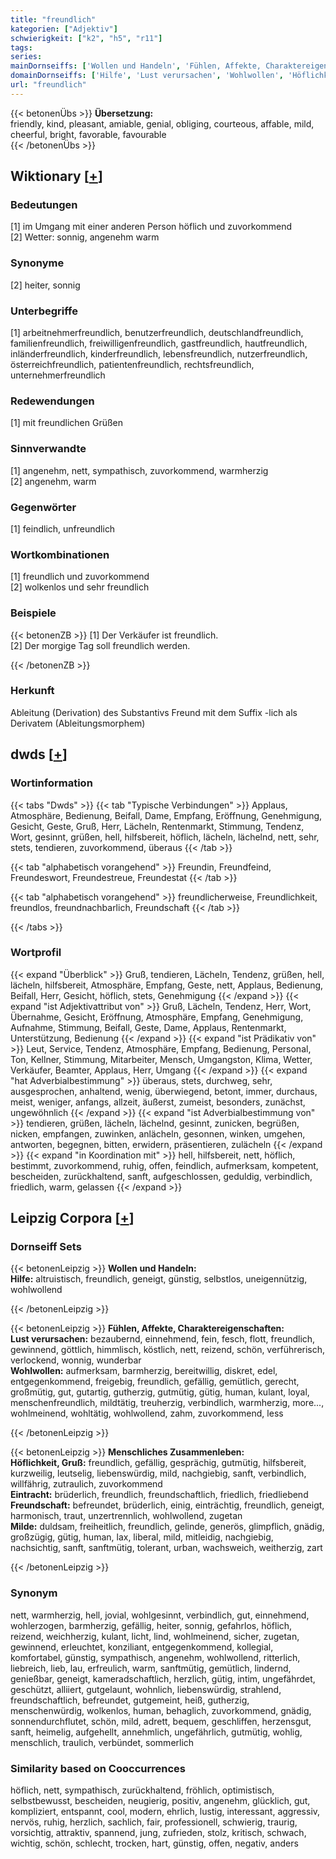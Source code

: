 ```yaml
---
title: "freundlich"
kategorien: ["Adjektiv"]
schwierigkeit: ["k2", "h5", "r11"]
tags:
series:
mainDornseiffs: ['Wollen und Handeln', 'Fühlen, Affekte, Charaktereigenschaften', 'Menschliches Zusammenleben']
domainDornseiffs: ['Hilfe', 'Lust verursachen', 'Wohlwollen', 'Höflichkeit, Gruß', 'Eintracht', 'Freundschaft', 'Milde']
url: "freundlich"
---
```


{{< betonenÜbs >}}
**Übersetzung:**  
friendly, kind, pleasant, amiable, genial, obliging, courteous, affable, mild, cheerful, bright, favorable, favourable  
{{< /betonenÜbs >}}

## Wiktionary [[+](https://de.wiktionary.org/wiki/freundlich)]

### Bedeutungen
[1] im Umgang mit einer anderen Person höflich und zuvorkommend  
[2] Wetter: sonnig, angenehm warm  

### Synonyme
[2] heiter, sonnig  

### Unterbegriffe
[1] arbeitnehmerfreundlich, benutzerfreundlich, deutschlandfreundlich, familienfreundlich, freiwilligenfreundlich, gastfreundlich, hautfreundlich, inländerfreundlich, kinderfreundlich, lebensfreundlich, nutzerfreundlich, österreichfreundlich, patientenfreundlich, rechtsfreundlich, unternehmerfreundlich  

### Redewendungen
[1] mit freundlichen Grüßen  

### Sinnverwandte
[1] angenehm, nett, sympathisch, zuvorkommend, warmherzig  
[2] angenehm, warm  

### Gegenwörter
[1] feindlich, unfreundlich  

### Wortkombinationen
[1] freundlich und zuvorkommend  
[2] wolkenlos und sehr freundlich  

### Beispiele
{{< betonenZB >}}
[1] Der Verkäufer ist freundlich.  
[2] Der morgige Tag soll freundlich werden.  

{{< /betonenZB >}}
### Herkunft
Ableitung (Derivation) des Substantivs Freund mit dem Suffix -lich als Derivatem (Ableitungsmorphem)  



## dwds [[+](https://www.dwds.de/wb/freundlich)]

### Wortinformation
{{< tabs "Dwds" >}}
{{< tab "Typische Verbindungen" >}}
Applaus, Atmosphäre, Bedienung, Beifall, Dame, Empfang, Eröffnung, Genehmigung, Gesicht, Geste, Gruß, Herr, Lächeln, Rentenmarkt, Stimmung, Tendenz, Wort, gesinnt, grüßen, hell, hilfsbereit, höflich, lächeln, lächelnd, nett, sehr, stets, tendieren, zuvorkommend, überaus
{{< /tab >}}

{{< tab "alphabetisch vorangehend" >}}
Freundin, Freundfeind, Freundeswort, Freundestreue, Freundestat
{{< /tab >}}

{{< tab "alphabetisch vorangehend" >}}
freundlicherweise, Freundlichkeit, freundlos, freundnachbarlich, Freundschaft
{{< /tab >}}

{{< /tabs >}}

### Wortprofil
{{< expand "Überblick" >}} Gruß, tendieren, Lächeln, Tendenz, grüßen, hell, lächeln, hilfsbereit, Atmosphäre, Empfang, Geste, nett, Applaus, Bedienung, Beifall, Herr, Gesicht, höflich, stets, Genehmigung {{< /expand >}}
{{< expand "ist Adjektivattribut von" >}} Gruß, Lächeln, Tendenz, Herr, Wort, Übernahme, Gesicht, Eröffnung, Atmosphäre, Empfang, Genehmigung, Aufnahme, Stimmung, Beifall, Geste, Dame, Applaus, Rentenmarkt, Unterstützung, Bedienung {{< /expand >}}
{{< expand "ist Prädikativ von" >}} Leut, Service, Tendenz, Atmosphäre, Empfang, Bedienung, Personal, Ton, Kellner, Stimmung, Mitarbeiter, Mensch, Umgangston, Klima, Wetter, Verkäufer, Beamter, Applaus, Herr, Umgang {{< /expand >}}
{{< expand "hat Adverbialbestimmung" >}} überaus, stets, durchweg, sehr, ausgesprochen, anhaltend, wenig, überwiegend, betont, immer, durchaus, meist, weniger, anfangs, allzeit, äußerst, zumeist, besonders, zunächst, ungewöhnlich {{< /expand >}}
{{< expand "ist Adverbialbestimmung von" >}} tendieren, grüßen, lächeln, lächelnd, gesinnt, zunicken, begrüßen, nicken, empfangen, zuwinken, anlächeln, gesonnen, winken, umgehen, antworten, begegnen, bitten, erwidern, präsentieren, zulächeln {{< /expand >}}
{{< expand "in Koordination mit" >}} hell, hilfsbereit, nett, höflich, bestimmt, zuvorkommend, ruhig, offen, feindlich, aufmerksam, kompetent, bescheiden, zurückhaltend, sanft, aufgeschlossen, geduldig, verbindlich, friedlich, warm, gelassen {{< /expand >}}

## Leipzig Corpora [[+](https://corpora.uni-leipzig.de/en/res?word=freundlich&corpusId=deu_newscrawl-public_2018)]

### Dornseiff Sets
{{< betonenLeipzig >}}
**Wollen und Handeln:**  
**Hilfe:** altruistisch, freundlich, geneigt, günstig, selbstlos, uneigennützig, wohlwollend  

{{< /betonenLeipzig >}}


{{< betonenLeipzig >}}
**Fühlen, Affekte, Charaktereigenschaften:**  
**Lust verursachen:** bezaubernd, einnehmend, fein, fesch, flott, freundlich, gewinnend, göttlich, himmlisch, köstlich, nett, reizend, schön, verführerisch, verlockend, wonnig, wunderbar  
**Wohlwollen:** aufmerksam, barmherzig, bereitwillig, diskret, edel, entgegenkommend, freigebig, freundlich, gefällig, gemütlich, gerecht, großmütig, gut, gutartig, gutherzig, gutmütig, gütig, human, kulant, loyal, menschenfreundlich, mildtätig, treuherzig, verbindlich, warmherzig, more..., wohlmeinend, wohltätig, wohlwollend, zahm, zuvorkommend, less  

{{< /betonenLeipzig >}}


{{< betonenLeipzig >}}
**Menschliches Zusammenleben:**  
**Höflichkeit, Gruß:** freundlich, gefällig, gesprächig, gutmütig, hilfsbereit, kurzweilig, leutselig, liebenswürdig, mild, nachgiebig, sanft, verbindlich, willfährig, zutraulich, zuvorkommend  
**Eintracht:** brüderlich, freundlich, freundschaftlich, friedlich, friedliebend  
**Freundschaft:** befreundet, brüderlich, einig, einträchtig, freundlich, geneigt, harmonisch, traut, unzertrennlich, wohlwollend, zugetan  
**Milde:** duldsam, freiheitlich, freundlich, gelinde, generös, glimpflich, gnädig, großzügig, gütig, human, lax, liberal, mild, mitleidig, nachgiebig, nachsichtig, sanft, sanftmütig, tolerant, urban, wachsweich, weitherzig, zart  

{{< /betonenLeipzig >}}

### Synonym
nett, warmherzig, hell, jovial, wohlgesinnt, verbindlich, gut, einnehmend, wohlerzogen, barmherzig, gefällig, heiter, sonnig, gefahrlos, höflich, reizend, weichherzig, kulant, licht, lind, wohlmeinend, sicher, zugetan, gewinnend, erleuchtet, konziliant, entgegenkommend, kollegial, komfortabel, günstig, sympathisch, angenehm, wohlwollend, ritterlich, liebreich, lieb, lau, erfreulich, warm, sanftmütig, gemütlich, lindernd, genießbar, geneigt, kameradschaftlich, herzlich, gütig, intim, ungefährdet, geschützt, alliiert, gutgelaunt, wohnlich, liebenswürdig, strahlend, freundschaftlich, befreundet, gutgemeint, heiß, gutherzig, menschenwürdig, wolkenlos, human, behaglich, zuvorkommend, gnädig, sonnendurchflutet, schön, mild, adrett, bequem, geschliffen, herzensgut, sanft, heimelig, aufgehellt, annehmlich, ungefährlich, gutmütig, wohlig, menschlich, traulich, verbündet, sommerlich


### Similarity based on Cooccurrences
höflich, nett, sympathisch, zurückhaltend, fröhlich, optimistisch, selbstbewusst, bescheiden, neugierig, positiv, angenehm, glücklich, gut, kompliziert, entspannt, cool, modern, ehrlich, lustig, interessant, aggressiv, nervös, ruhig, herzlich, sachlich, fair, professionell, schwierig, traurig, vorsichtig, attraktiv, spannend, jung, zufrieden, stolz, kritisch, schwach, wichtig, schön, schlecht, trocken, hart, günstig, offen, negativ, anders

